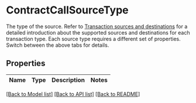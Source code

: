 # ContractCallSourceType

The type of the source. Refer to [Transaction sources and destinations](https://www.cobo.com/developers/v2/guides/transactions/sources-and-destinations) for a detailed introduction about the supported sources and destinations for each transaction type.  Each source type requires a different set of properties. Switch between the above tabs for details. 

## Properties

Name | Type | Description | Notes
------------ | ------------- | ------------- | -------------

[[Back to Model list]](../README.md#documentation-for-models) [[Back to API list]](../README.md#documentation-for-api-endpoints) [[Back to README]](../README.md)


